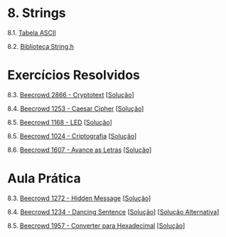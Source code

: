 # 8. Strings

8.1. [Tabela ASCII](https://www.ime.usp.br/~pf/algoritmos/apend/ascii.html)

8.2. [Biblioteca String.h](https://petbcc.ufscar.br/string/)


# Exercícios Resolvidos

8.3. [Beecrowd 2866 - Cryptotext](https://www.beecrowd.com.br/judge/en/problems/view/2866) [[Solução](upsolving/beecrowd_2866.c)]
   
8.4. [Beecrowd 1253 - Caesar Cipher](https://www.beecrowd.com.br/judge/en/problems/view/1253) [[Solução](upsolving/beecrowd_1253.c)]

8.5. [Beecrowd 1168 - LED](https://judge.beecrowd.com/en/problems/view/1168) [[Solução](upsolving/beecrowd_1168.c)]

8.5. [Beecrowd 1024 - Criptografia](https://www.beecrowd.com.br/judge/pt/problems/view/1024) [[Solução](upsolving/beecrowd_1024.c)]

8.6. [Beecrowd 1607 - Avance as Letras](https://www.beecrowd.com.br/judge/en/problems/view/1607) [[Solução](upsolving/beecrowd_1607.c)]


# Aula Prática

8.3. [Beecrowd 1272 - Hidden Message](https://www.beecrowd.com.br/judge/en/problems/view/1272) [[Solução](upsolving/beecrowd_1272.c)]

8.4. [Beecrowd 1234 - Dancing Sentence](https://www.beecrowd.com.br/judge/en/problems/view/1234) [[Solução](upsolving/beecrowd_1234.c)] [[Solução Alternativa](beecrowd_1234.c)]

8.5. [Beecrowd 1957 - Converter para Hexadecimal](https://www.beecrowd.com.br/judge/en/problems/view/1957) [[Solução](upsolving/beecrowd_1957.c)]

